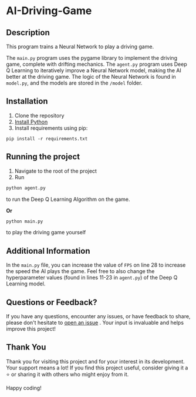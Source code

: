 # AI-Driving-Game

## Description

This program trains a Neural Network to play a driving game.

The `main.py` program uses the pygame library to implement the driving game, complete with drifting mechanics. The `agent.py` program uses Deep Q Learning to iteratively improve a Neural Network model, making the AI better at the driving game. The logic of the Neural Network is found in `model.py`, and the models are stored in the `/model` folder.

## Installation

1. Clone the repository
2. [Install Python](https://www.python.org/downloads/)
3. Install requirements using pip:
```
pip install -r requirements.txt
```

## Running the project

1. Navigate to the root of the project
2. Run
```python
python agent.py
```
to run the Deep Q Learning Algorithm on the game.

**Or**

```python
python main.py
```
to play the driving game yourself

## Additional Information

In the `main.py` file, you can increase the value of `FPS` on line 28 to increase the speed the AI plays the game. Feel free to also change the hyperparameter values (found in lines 11-23 in `agent.py`) of the Deep Q Learning model.

## Questions or Feedback?

If you have any questions, encounter any issues, or have feedback to share, please don't hesitate to [open an issue](https://github.com/ShayanHaghighi/AI-Driving-Game/issues/new/choose) <!--or [reach out to me](link_to_contact_information)-->. Your input is invaluable and helps improve this project!

## Thank You

Thank you for visiting this project and for your interest in its development. Your support means a lot! If you find this project useful, consider giving it a ⭐️ or sharing it with others who might enjoy from it.

Happy coding!
